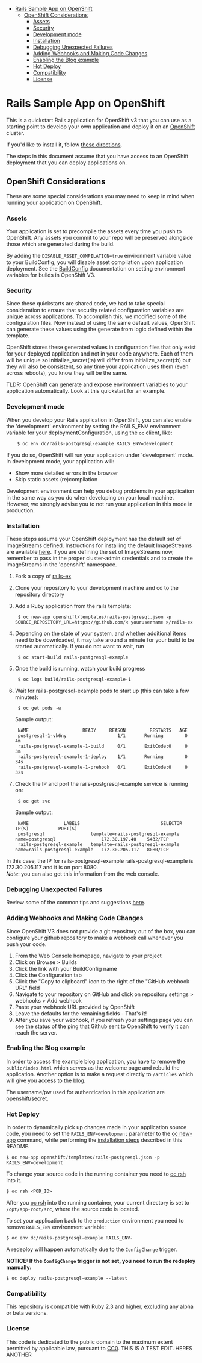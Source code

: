 

<!-- toc -->

- [Rails Sample App on OpenShift](#rails-sample-app-on-openshift)
  * [OpenShift Considerations](#openshift-considerations)
    + [Assets](#assets)
    + [Security](#security)
    + [Development mode](#development-mode)
    + [Installation](#installation)
    + [Debugging Unexpected Failures](#debugging-unexpected-failures)
    + [Adding Webhooks and Making Code Changes](#adding-webhooks-and-making-code-changes)
    + [Enabling the Blog example](#enabling-the-blog-example)
    + [Hot Deploy](#hot-deploy)
    + [Compatibility](#compatibility)
    + [License](#license)

<!-- tocstop -->

Rails Sample App on OpenShift
============================

This is a quickstart Rails application for OpenShift v3 that you can use as a starting point to develop your own application and deploy it on an [OpenShift](https://github.com/openshift/origin) cluster.

If you'd like to install it, follow [these directions](https://github.com/openshift/rails-ex/blob/master/README.md#installation).  

The steps in this document assume that you have access to an OpenShift deployment that you can deploy applications on.

OpenShift Considerations
------------------------
These are some special considerations you may need to keep in mind when running your application on OpenShift.

### Assets
Your application is set to precompile the assets every time you push to OpenShift.
Any assets you commit to your repo will be preserved alongside those which are generated during the build.

By adding the ```DISABLE_ASSET_COMPILATION=true``` environment variable value to your BuildConfig, you will disable asset compilation upon application deployment.  See the [BuildConfig](http://docs.openshift.org/latest/dev_guide/builds.html#buildconfig-environment) documentation on setting environment variables for builds in OpenShift V3.

### Security
Since these quickstarts are shared code, we had to take special consideration to ensure that security related configuration variables are unique across applications. To accomplish this, we modified some of the configuration files. Now instead of using the same default values, OpenShift can generate these values using the generate from logic defined within the template.

OpenShift stores these generated values in configuration files that only exist for your deployed application and not in your code anywhere. Each of them will be unique so initialize_secret(:a) will differ from initialize_secret(:b) but they will also be consistent, so any time your application uses them (even across reboots), you know they will be the same.

TLDR: OpenShift can generate and expose environment variables to your application automatically. Look at this quickstart for an example.

### Development mode
When you develop your Rails application in OpenShift, you can also enable the 'development' environment by setting the RAILS_ENV environment variable for your deploymentConfiguration, using the `oc` client, like:  

		$ oc env dc/rails-postgresql-example RAILS_ENV=development


If you do so, OpenShift will run your application under 'development' mode. In development mode, your application will:  
*  Show more detailed errors in the browser  
*  Skip static assets (re)compilation  

Development environment can help you debug problems in your application in the same way as you do when developing on your local machine. However, we strongly advise you to not run your application in this mode in production.

### Installation
These steps assume your OpenShift deployment has the default set of ImageStreams defined. Instructions for installing the default ImageStreams are available [here](https://docs.openshift.org/latest/install_config/imagestreams_templates.html).  If you are defining the set of ImageStreams now, remember to pass in the proper cluster-admin credentials and to create the ImageStreams in the 'openshift' namespace.

1. Fork a copy of [rails-ex](https://github.com/openshift/rails-ex)
2. Clone your repository to your development machine and cd to the repository directory
3. Add a Ruby application from the rails template:

		$ oc new-app openshift/templates/rails-postgresql.json -p SOURCE_REPOSITORY_URL=https://github.com/< yourusername >/rails-ex 

4. Depending on the state of your system, and whether additional items need to be downloaded, it may take around a minute for your build to be started automatically.  If you do not want to wait, run

		$ oc start-build rails-postgresql-example

5. Once the build is running, watch your build progress  

		$ oc logs build/rails-postgresql-example-1

6. Wait for rails-postgresql-example pods to start up (this can take a few minutes):  

		$ oc get pods -w


	Sample output:  

		NAME                    READY     REASON         RESTARTS   AGE
		postgresql-1-vk6ny                   1/1       Running        0          4m
		rails-postgresql-example-1-build     0/1       ExitCode:0     0          3m
		rails-postgresql-example-1-deploy    1/1       Running        0          34s
		rails-postgresql-example-1-prehook   0/1       ExitCode:0     0          32s



7. Check the IP and port the rails-postgresql-example service is running on:  

		$ oc get svc


	Sample output:  

		NAME             LABELS                              SELECTOR              IP(S)           PORT(S)
		postgresql                 template=rails-postgresql-example   name=postgresql                 172.30.197.40    5432/TCP
		rails-postgresql-example   template=rails-postgresql-example   name=rails-postgresql-example   172.30.205.117   8080/TCP


In this case, the IP for rails-postgresql-example rails-postgresql-example is 172.30.205.117 and it is on port 8080.  
*Note*: you can also get this information from the web console.


### Debugging Unexpected Failures

Review some of the common tips and suggestions [here](https://github.com/openshift/origin/blob/master/docs/debugging-openshift.md).

### Adding Webhooks and Making Code Changes
Since OpenShift V3 does not provide a git repository out of the box, you can configure your github repository to make a webhook call whenever you push your code.

1. From the Web Console homepage, navigate to your project
2. Click on Browse > Builds
3. Click the link with your BuildConfig name
4. Click the Configuration tab
5. Click the "Copy to clipboard" icon to the right of the "GitHub webhook URL" field
6. Navigate to your repository on GitHub and click on repository settings > webhooks > Add webhook
7. Paste your webhook URL provided by OpenShift
8. Leave the defaults for the remaining fields - That's it!
9. After you save your webhook, if you refresh your settings page you can see the status of the ping that Github sent to OpenShift to verify it can reach the server.  

### Enabling the Blog example
In order to access the example blog application, you have to remove the
`public/index.html` which serves as the welcome page and rebuild the application.
Another option is to make a request directly to `/articles` which will give you access to the blog.

The username/pw used for authentication in this application are openshift/secret.

### Hot Deploy

In order to dynamically pick up changes made in your application source code, you need to set the `RAILS_ENV=development` parameter to the [oc new-app](https://docs.openshift.org/latest/cli_reference/basic_cli_operations.html#basic-cli-operations) command, while performing the [installation steps](https://github.com/openshift/rails-ex#installation) described in this README.

	$ oc new-app openshift/templates/rails-postgresql.json -p RAILS_ENV=development

To change your source code in the running container you need to [oc rsh](https://docs.openshift.org/latest/cli_reference/basic_cli_operations.html#troubleshooting-and-debugging-cli-operations) into it.

	$ oc rsh <POD_ID>

After you [oc rsh](https://docs.openshift.org/latest/cli_reference/basic_cli_operations.html#troubleshooting-and-debugging-cli-operations) into the running container, your current directory is set to `/opt/app-root/src`, where the source code is located.

To set your application back to the `production` environment you need to remove `RAILS_ENV` environment variable:

	$ oc env dc/rails-postgresql-example RAILS_ENV-

A redeploy will happen automatically due to the `ConfigChange` trigger.

**NOTICE: If the `ConfigChange`  trigger is not set, you need to run the redeploy manually:**
 
	$ oc deploy rails-postgresql-example --latest

### Compatibility

This repository is compatible with Ruby 2.3 and higher, excluding any alpha or beta versions.

### License
This code is dedicated to the public domain to the maximum extent permitted by applicable law, pursuant to [CC0](http://creativecommons.org/publicdomain/zero/1.0/). THIS IS A TEST EDIT. HERES ANOTHER
